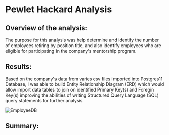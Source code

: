 # Pewlet Hackard Analysis

## Overview of the analysis:
The purpose for this analysis was help determine and identify the number of employees retiring by position title, and also identify employees who are eligible for participating in the company's mentorship program.

## Results:
Based on the company's data from varies csv files imported into Postgres11 Database, I was able to build Entity Relationship Diagram (ERD) which would allow import data tables to join on identified Primary Key(s) and Foregin Key(s) improving the abilities of writing Structured Query Language (SQL) query statements for further analysis.

  ![EmployeeDB](https://user-images.githubusercontent.com/92836648/146655638-31da4d17-98f6-4b9d-bee7-2281e1d8ff0c.png)




## Summary:
